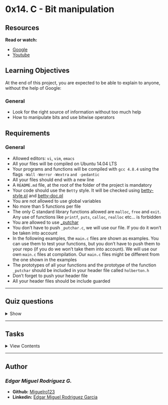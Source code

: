 # 0x14. C - Bit manipulation

## Resources

**Read or watch:**

- [Google](https://www.google.com/webhp?q=bit+manipulation+C)
- [Youtube](https://www.youtube.com/results?search_query=bitwise+operators+in+c)

## Learning Objectives

At the end of this project, you are expected to be able to explain to anyone, without the help of Google:

### General

- Look for the right source of information without too much help
- How to manipulate bits and use bitwise operators

## Requirements

### General

- Allowed editors: `vi`, `vim`, `emacs`
- All your files will be compiled on Ubuntu 14.04 LTS
- Your programs and functions will be compiled with `gcc 4.8.4` using the flags `-Wall` `-Werror` `-Wextra` `and -pedantic`
- All your files should end with a new line
- A `README.md` file, at the root of the folder of the project is mandatory
- Your code should use the `Betty` style. It will be checked using [betty-style.pl](https://github.com/holbertonschool/Betty/blob/master/betty-style.pl) and [betty-doc.pl](https://github.com/holbertonschool/Betty/blob/master/betty-doc.pl)
- You are not allowed to use global variables
- No more than 5 functions per file
- The only C standard library functions allowed are `malloc`, `free` and `exit`. Any use of functions like `printf`, `puts`, `calloc`, `realloc` etc… is forbidden
- You are allowed to use [_putchar](https://github.com/holbertonschool/_putchar.c/blob/master/_putchar.c)
- You don’t have to push `_putchar.c`, we will use our file. If you do it won’t be taken into account
- In the following examples, the `main.c` files are shown as examples. You can use them to test your functions, but you don’t have to push them to your repo (if you do we won’t take them into account). We will use our own `main.c` files at compilation. Our `main.c` files might be different from the one shown in the examples
- The prototypes of all your functions and the prototype of the function `_putchar` should be included in your header file called `holberton.h`
- Don’t forget to push your header file
- All your header files should be include guarded

---

## Quiz questions

<details>
<summary>Show</summary>
  
### Question #0

What is `0x89` in base10?

- [ ] 89
- [ ] 135
- [x] 137
- [ ] 139

## Question #1

What is `0x89` in base2?

- [ ] 0b10101001
- [x] 0b10001001
- [ ] 0b01101001
- [ ] 0b10001000

### Question #2

What is `0b001010010` in base10?

- [ ] 81
- [x] 82
- [ ] 83
- [ ] 84

### Question #3

What is `0b01101101` in base16?

- [ ] 0x36
- [x] 0x6D
- [ ] 0x6E
- [ ] 0x7D
- [ ] 0xD6

### Question #4

What is `98` in base2?

- [ ] 0b01010010
- [x] 0b01100010
- [ ] b10011000

### Question #5

What is `98` in base16?

- [x] 0x62
- [ ] 0x98
- [ ] 0x96

### Question #6

`0x01 & 0x01 =` ?

- [ ] `0x00`
- [x] `0x01`
- [ ] `0x02`

### Question #7

`0x01 | 0x01 =` ?

- [ ] `0x00`
- [x] `0x01`
- [ ] `0x02`

### Question #8

`0x01 & 0x00 =` ?

- [x] `0x00`
- [ ] `0x01`
- [ ] `0x02`

### Question #9

`0x01 | 0x00 =` ?

- [ ] `0x00`
- [x] `0x01`
- [ ] `0x02`

### Question #10

`0x66 & 0x22 =` ?

- [x] `0x22`
- [ ] `0x44`
- [ ] `0x66`

### Question #11

`0x44 | 0x22 =` ?

- [ ] `0x22`
- [ ] `0x44`
- [x] `0x66`

### Question #12

`0x89 & 0x01 =` ?

- [ ] `0x00`
- [x] `0x01`
- [ ] `0x88`
- [ ] `0x89`

### Question #13

`0x88 & 0x01 =` ?

- [x] `0x00`
- [ ] `0x01`
- [ ] `0x88`
- [ ] `0x89`

### Question #14

`0x02 >> 1 =` ?

- [ ] 0x02
- [x] 0x01
- [ ] 0x00

### Question #15

`0x89 >> 3 =` ?

- [ ] 0x89
- [ ] 0x44
- [ ] 0x22
- [x] 0x11
- [ ] 0x08

### Question #16

`0x01 << 1 =` ?

- [ ] 0x00
- [ ] 0x01
- [x] 0x02
- [ ] 0x03
- [ ] 0x10

### Question #17

`0x13 << 1 =` ?

- [ ] 0x13
- [x] 0x26
- [ ] 0x4C
- [ ] 0x98

### Question #18

`~ 0x12 =` ?

- [x] 0xED
- [ ] 0xFD
- [ ] 0xEE
- [ ] 0x21

### Question #19

`~ 0x98 =` ?

- [ ] 0x66
- [x] 0x67
- [ ] 0x68

</details>

---

## Tasks

<details>
<summary>View Contents</summary>

### [0. 0](./0-binary_to_uint.c)

Write a function that converts a binary number to an `unsigned int`.

- Prototype: `unsigned int binary_to_uint(const char *b);`
- where `b` is pointing to a string of `0` and `1` chars
- Return: the converted number, or 0 if
  - there is one or more chars in the string `b` that is not `0` or `1`
  - `b` is `NULL`
```
julien@ubuntu:~/0x14. Binary$ cat 0-main.c
#include <stdio.h>
#include "holberton.h"

/**
 * main - check the code for Holberton School students.
 *
 * Return: Always 0.
 */
int main(void)
{
    unsigned int n;

    n = binary_to_uint("1");
    printf("%u\n", n);
    n = binary_to_uint("101");
    printf("%u\n", n);
    n = binary_to_uint("1e01");
    printf("%u\n", n);
    n = binary_to_uint("1100010");
    printf("%u\n", n);
    n = binary_to_uint("0000000000000000000110010010");
    printf("%u\n", n);
    return (0);
}
julien@ubuntu:~/0x14. Binary$ gcc -Wall -pedantic -Werror -Wextra 0-main.c 0-binary_to_uint.c -o a
julien@ubuntu:~/0x14. Binary$ ./a 
1
5
0
98
402
julien@ubuntu:~/0x14. Binary$ 
```

**Repo:**

* GitHub repository: `holbertonschool-low_level_programming`
* Directory: `0x14-bit_manipulation`
* File: `0-binary_to_uint.c`

### [1. 1](./1-print_binary.c)

Write a function that prints the binary representation of a number.

Prototype: `void print_binary(unsigned long int n);`
Format: see example
You are not allowed to use arrays
You are not allowed to use `malloc`
You are not allowed to use the `%` or `/` operators
```
julien@ubuntu:~/0x14. Binary$ cat 1-main.c 
#include <stdio.h>
#include "holberton.h"

/**
 * main - check the code for Holberton School students.
 *
 * Return: Always 0.
 */
int main(void)
{
    print_binary(0);
    printf("\n");
    print_binary(1);
    printf("\n");
    print_binary(98);
    printf("\n");
    print_binary(1024);
    printf("\n");
    print_binary((1 << 10) + 1);
    printf("\n");
    return (0);
}
julien@ubuntu:~/0x14. Binary$ gcc -Wall -pedantic -Werror -Wextra 1-main.c 1-print_binary.c _putchar.c -o b
julien@ubuntu:~/0x14. Binary$ ./b 
0
1
1100010
10000000000
10000000001
julien@ubuntu:~/0x14. Binary$ 
```

**Repo:**

* GitHub repository: `holbertonschool-low_level_programming`
* Directory: `0x14-bit_manipulation`
* File: `1-print_binary.c`

### [2. 10](./2-get_bit.c)

Write a function that returns the value of a bit at a given index.

- Prototype: `int get_bit(unsigned long int n, unsigned int index);`
- where `index` is the index, starting from `0` of the bit you want to get
- Returns: the value of the bit at index `index` or `-1` if an error occured
```
julien@ubuntu:~/0x14. Binary$ cat 2-main.c
#include <stdio.h>
#include "holberton.h"

/**
 * main - check the code for Holberton School students.
 *
 * Return: Always 0.
 */
int main(void)
{
    int n;

    n = get_bit(1024, 10);
    printf("%d\n", n);
    n = get_bit(98, 1);
    printf("%d\n", n);
    n = get_bit(1024, 0);
    printf("%d\n", n);
    return (0);
}
julien@ubuntu:~/0x14. Binary$ gcc -Wall -pedantic -Werror -Wextra 2-main.c 2-get_bit.c -o c 
julien@ubuntu:~/0x14. Binary$ ./c
1
1
0
julien@ubuntu:~/0x14. Binary$ 
```

**Repo:**

* GitHub repository: `holbertonschool-low_level_programming`
* Directory: `0x14-bit_manipulation`
* File: `2-get_bit.c`

### [3. 11](./3-set_bit.c)

Write a function that sets the value of a bit to `1` at a given index.

- Prototype: `int set_bit(unsigned long int *n, unsigned int index);`
- where `index` is the index, starting from `0` of the bit you want to set
- Returns: `1` if it worked, or `-1` if an error occurred
```
julien@ubuntu:~/0x14. Binary$ cat 3-main.c
#include <stdio.h>
#include "holberton.h"

/**
 * main - check the code for Holberton School students.
 *
 * Return: Always 0.
 */
int main(void)
{
    unsigned long int n;

    n = 1024;
    set_bit(&n, 5);
    printf("%lu\n", n);
    n = 0;
    set_bit(&n, 10);
    printf("%lu\n", n);
    n = 98;
    set_bit(&n, 0);
    printf("%lu\n", n);
    return (0);
}
julien@ubuntu:~/0x14. Binary$ gcc -Wall -pedantic -Werror -Wextra 3-main.c 3-set_bit.c -o d
julien@ubuntu:~/0x14. Binary$ ./d
1056
1024
99
julien@ubuntu:~/0x14. Binary$ 
```

**Repo:**

* GitHub repository: `holbertonschool-low_level_programming`
* Directory: `0x14-bit_manipulation`
* File: `3-set_bit.c`

### [4. 100](./4-clear_bit.c)

Write a function that sets the value of a bit to `0` at a given index.

- Prototype: `int clear_bit(unsigned long int *n, unsigned int index);`
- where `index` is the index, starting from `0` of the bit you want to set
- Returns: `1` if it worked, or `-1` if an error occurred
```
julien@ubuntu:~/0x14. Binary$ cat 4-main.c
#include <stdio.h>
#include "holberton.h"

/**
 * main - check the code for Holberton School students.
 *
 * Return: Always 0.
 */
int main(void)
{
    unsigned long int n;

    n = 1024;
    clear_bit(&n, 10);
    printf("%lu\n", n);
    n = 0;
    clear_bit(&n, 10);
    printf("%lu\n", n);
    n = 98;
    clear_bit(&n, 1);
    printf("%lu\n", n);
    return (0);
}
julien@ubuntu:~/0x14. Binary$ gcc -Wall -pedantic -Werror -Wextra 4-main.c 4-clear_bit.c -o e
julien@ubuntu:~/0x14. Binary$ ./e
0
0
96
julien@ubuntu:~/0x14. Binary$ 
```

**Repo:**

* GitHub repository: `holbertonschool-low_level_programming`
* Directory: `0x14-bit_manipulation`
* File: `4-clear_bit.c`

### [5. 101](./5-flip_bits.c)

Write a function that returns the number of bits you would need to flip to get from one number to another.

- Prototype: `unsigned int flip_bits(unsigned long int n, unsigned long int m);`
- You are not allowed to use the `%` or `/` operators
```
julien@ubuntu:~/0x14. Binary$ cat 5-main.c
#include <stdio.h>
#include "holberton.h"

/**
 * main - check the code for Holberton School students.
 *
 * Return: Always 0.
 */
int main(void)
{
    unsigned int n;

    n = flip_bits(1024, 1);
    printf("%u\n", n);
    n = flip_bits(402, 98);
    printf("%u\n", n);
    n = flip_bits(1024, 3);
    printf("%u\n", n);
    n = flip_bits(1024, 1025);
    printf("%u\n", n);
    return (0);
}
julien@ubuntu:~/0x14. Binary$ gcc -Wall -pedantic -Werror -Wextra 5-main.c 5-flip_bits.c -o f
julien@ubuntu:~/0x14. Binary$ ./f
2
5
3
1
julien@ubuntu:~/0x14. Binary$ 
```

**Repo:**

* GitHub repository: `holbertonschool-low_level_programming`
* Directory: `0x14-bit_manipulation`
* File: `5-flip_bits.c`

### [6. Endianness #advanced](./100-get_endianness.c)

Write a function that checks the endianness.

- Prototype: `int get_endianness(void);`
- Returns: `0` if big endian, `1` if little endian
```
julien@ubuntu:~/0x14. Binary$ cat 100-main.c
#include <stdio.h>
#include "holberton.h"

int main(void)
{
    int n;

    n = get_endianness();
    if (n != 0)
    {
        printf("Little Endian\n");
    }
    else
    {
        printf("Big Endian\n");
    }
    return (0);
}
julien@ubuntu:~/0x14. Binary$ gcc -Wall -pedantic -Werror -Wextra 100-main.c 100-get_endianness.c -o h
julien@ubuntu:~/0x14. Binary$ ./h 
Little Endian
julien@ubuntu:~/0x14. Binary$ lscpu | head
Architecture:          x86_64
CPU op-mode(s):        32-bit, 64-bit
Byte Order:            Little Endian
CPU(s):                1
On-line CPU(s) list:   0
Thread(s) per core:    1
Core(s) per socket:    1
Socket(s):             1
NUMA node(s):          1
Vendor ID:             GenuineIntel
julien@ubuntu:~/0x14. Binary$
```

**Repo:**

* GitHub repository: `holbertonschool-low_level_programming`
* Directory: `0x14-bit_manipulation`
* File: `100-get_endianness.c`

### 7. Crackme3 #advanced

Find the password for [this program](https://github.com/holbertonschool/0x13.c).

- Save the password in the file `101-password`
- Your file should contain the exact password, no new line, no extra space
```
julien@ubuntu:~/0x14. Binary$ ./crackme3 `cat 101-password`
Congratulations!
julien@ubuntu:~/0x14. Binary$ 
```

**Repo:**

* GitHub repository: `holbertonschool-low_level_programming`
* Directory: `0x14-bit_manipulation`
* File: `101-password`

### 8. Two's complement and negative numbers #advanced

Write a blog post on how integers are stored in memory using two’s complement.

- Have at least one picture, at the top of the blog post
- Have a few examples covering positive and negative numbers
- Publish your blog post on Medium or LinkedIn
- Share your blog post at least on LinkedIn

When done, please add all urls below (blog post, LinkedIn post, etc.)

Please, remember that these blogs must be written in English to further your technical ability in a variety of settings

</details>

---

## Author
### _Edgar Miguel Rodríguez G._

- **Github:** [Miguelro123](https://github.com/Miguelro123) 
- **Linkedin:** [Edgar Miguel Rodriguez Garcia](https://www.linkedin.com/in/edgar-miguel-rodriguez-garcia-20a5281a2/)
